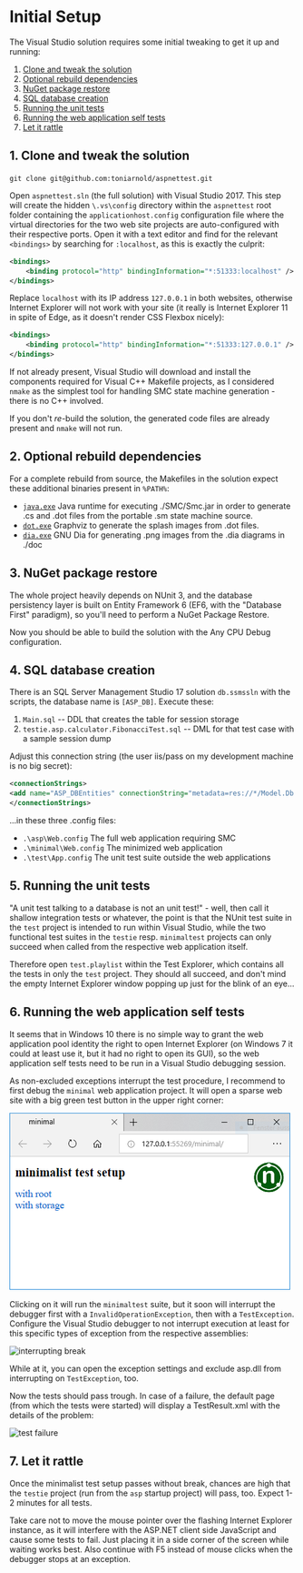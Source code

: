 # Initial Setup

The Visual Studio solution requires some initial tweaking to get it up and running:

1. [Clone and tweak the solution](#Clone-and-tweak-the-solution)
2. [Optional rebuild dependencies](#Optional-rebuild-dependencies)
3. [NuGet package restore](#NuGet-Package-Restore)
4. [SQL database creation](#SQL-Database-creation)
5. [Running the unit tests](#Running-the-unit-tests)
6. [Running the web application self tests](#Running-the-web-application-self-tests)
7. [Let it rattle](#Let-it-rattle)


## 1. Clone and tweak the solution

 ```git clone git@github.com:toniarnold/aspnettest.git```

Open ```aspnettest.sln``` (the full solution) with Visual Studio 2017. This
step will create the hidden ```\.vs\config``` directory within the
```aspnettest``` root folder containing the ```applicationhost.config```
configuration file where the virtual directories for the two web site projects
are auto-configured with their respective ports. Open it with a text editor and
find for the relevant ```<bindings>``` by searching for ```:localhost```, as
this is exactly the culprit:

```xml
<bindings>
    <binding protocol="http" bindingInformation="*:51333:localhost" />
</bindings>
```

Replace ```localhost``` with its IP address ```127.0.0.1``` in both websites,
otherwise Internet Explorer will not work with your site (it really is Internet
Explorer 11 in spite of Edge, as it doesn't render CSS Flexbox nicely):

```xml
<bindings>
    <binding protocol="http" bindingInformation="*:51333:127.0.0.1" />
</bindings>
```

If not already present, Visual Studio will download and install the components
required for Visual C++ Makefile projects, as I considered ```nmake``` as the
simplest tool for handling SMC state machine generation - there is no C++
involved.

If you don't *re*-build the solution, the generated code files are already
present and ```nmake``` will not run.


## 2. Optional rebuild dependencies

For a complete rebuild from source, the Makefiles in the solution expect these additional binaries
present in ```%PATH%```:

* [```java.exe```](https://www.oracle.com/java/index.html) Java runtime for executing ./SMC/Smc.jar
  in order to generate .cs and .dot files from the portable .sm state machine source.
* [```dot.exe```](https://www.graphviz.org/download/) Graphviz to generate the
  splash images from .dot files.
* [```dia.exe```](http://dia-installer.de) GNU Dia for generating .png images from
  the .dia diagrams in ./doc


## 3. NuGet package restore

The whole project heavily depends on NUnit 3, and the database persistency
layer is built on Entity Framework 6 (EF6, with the "Database First" paradigm),
so you'll need to perform a NuGet Package Restore.

Now you should be able to build the solution with the Any CPU Debug
configuration.


## 4. SQL database creation

There is an SQL Server Management Studio 17 solution ```db.ssmssln```
with the scripts, the database name is ```[ASP_DB]```. Execute these:

1. ```Main.sql``` -- DDL that creates the table for session storage
2. ```testie.asp.calculator.FibonacciTest.sql``` -- DML for that test case with
   a sample session dump

Adjust this connection string (the user iis/pass on my development machine is
no big secret):

```xml
<connectionStrings>
<add name="ASP_DBEntities" connectionString="metadata=res://*/Model.Db.csdl|res://*/Model.Db.ssdl|res://*/Model.Db.msl;provider=System.Data.SqlClient;provider connection string=&quot;data source=HP;initial catalog=ASP_DB;persist security info=True;user id=iis;password=pass;multipleactiveresultsets=True;application name=EntityFramework&quot;" providerName="System.Data.EntityClient" />
</connectionStrings>
```
...in these three .config files:

* ```.\asp\Web.config``` The full web application requiring SMC
* ```.\minimal\Web.config``` The minimized web application
* ```.\test\App.config``` The unit test suite outside the web applications


## 5. Running the unit tests

"A unit test talking to a database is not an unit test!" - well, then call it
shallow integration tests or whatever, the point is that the NUnit test suite
in the ```test``` project is intended to run within Visual Studio, while the
two functional test suites in the ```testie``` resp. ```minimaltest``` projects
can only succeed when called from the respective web application itself.

Therefore open  ```test.playlist``` within the Test Explorer, which contains
all the tests in only the ```test``` project. They should all succeed, and
don't mind the empty Internet Explorer window popping up just for the blink of
an eye...


## 6. Running the web application self tests

It seems that in Windows 10 there is no simple way to grant the web application
pool identity the right to open Internet Explorer (on Windows 7 it could at
least use it, but it had no right to open its GUI), so the web application self
tests need to be run in a Visual Studio debugging session.

As non-excluded exceptions interrupt the test procedure, I recommend to first
debug the ```minimal``` web application project. It will open a sparse web site
with a big green test button in the upper right corner:

![minimal main page](./img/minimal.png)

Clicking on it will run the ```minimaltest``` suite, but it soon will interrupt
the debugger first with a ```InvalidOperationException```, then with a
```TestException```. Configure the Visual Studio debugger to not interrupt
execution at least for this specific types of exception from the respective
assemblies:

![interrupting break](./img/break.png)

While at it, you can open the exception settings and exclude asp.dll from
interrupting on ```TestException```, too.

Now the tests should pass trough. In case of a failure, the default page (from
which the tests were started) will display a TestResult.xml with the details of
the problem:

![test failure](./img/failure.png)


## 7. Let it rattle

Once the minimalist test setup passes without break, chances are high that the
```testie``` project (run from the ```asp``` startup project) will pass, too.
Expect 1-2 minutes for all tests. 

Take care not to move the mouse pointer over the flashing Internet Explorer
instance, as it will interfere with the ASP.NET client side JavaScript and
cause some tests to fail. Just placing it in a side corner of the screen while
waiting works best. Also continue with F5 instead of mouse clicks when the
debugger stops at an exception.
